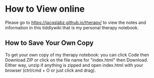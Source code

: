# How to View online

Please go to https://jacqslabz.github.io/therapy/ to view the notes and information in this tiddlywiki that is my personal therapy notebook.

## How to Save Your Own Copy

To get your own copy of my therapy notebook: you can click Code then Download ZIP or click on the file name for "index.html" then Download. Either way, unzip if anything is zipped and open index.html with your browser (ctrl/cmd + O or just click and drag). 
